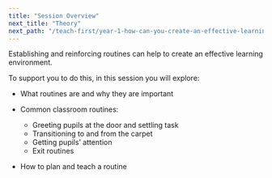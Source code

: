 ```yaml
---
title: "Session Overview"
next_title: "Theory"
next_path: "/teach-first/year-1-how-can-you-create-an-effective-learning-environment/autumn-week-2-ect-theory"
---
```


Establishing and reinforcing routines can help to create an effective learning environment.

To support you to do this, in this session you will explore:

- What routines are and why they are important

- Common classroom routines:

  - Greeting pupils at the door and settling task
  - Transitioning to and from the carpet
  - Getting pupils’ attention
  - Exit routines

- How to plan and teach a routine
